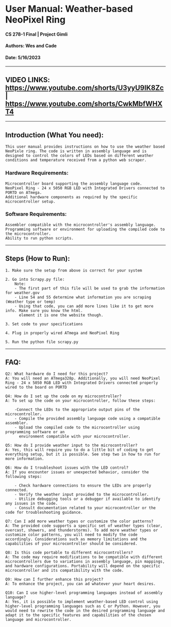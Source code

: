 # User Manual: Weather-based NeoPixel Ring
#### CS 278-1 Final | Project Gimli
#### Authors: Wes and Cade
#### Date: 5/16/2023
---
## VIDEO LINKS: https://www.youtube.com/shorts/U3yyU9lK8Zc | https://www.youtube.com/shorts/CwkMbfWHXT4
---
## Introduction (What You need):
    This user manual provides instructions on how to use the weather based NeoPixle ring. The code is written in assembly language and is designed to control the colors of LEDs based on different weather conditions and temperature received from a python web scraper.

### Hardware Requirements:
    Microcontroller board supporting the assembly language code.
    NeoPixel Ring - 24 x 5050 RGB LED with Integrated Drivers connected to PORTD on ATmega.
    Additional hardware components as required by the specific microcontroller setup.

### Software Requirements:
    Assembler compatible with the microcontroller's assembly language.
    Programming software or environment for uploading the compiled code to the microcontroller.
    Ability to run python scripts.
---

## Steps (How to Run):
    1. Make sure the setup from above is correct for your system 
   
    2. Go into Scrapy.py file:
        Note:
        - The first part of this file will be used to grab the information for weather.gov
        - Line 54 and 55 determine what information you are scraping (Weather type or temp)
        - Using that code, you can add more lines like it to get more info. Make sure you know the html.
          element it is one the website though.

    3. Set code to your specifications

    4. Plug in properly wired ATmega and NeoPixel Ring
   
    5. Run the python file scrapy.py
---

## FAQ:
    Q2: What hardware do I need for this project?
    A: You will need an ATmega328p. Additionally, you will need NeoPixel Ring - 24 x 5050 RGB LED with Integrated Drivers connected properly wired to the board on PORTD

    Q4: How do I set up the code on my microcontroller?
    A: To set up the code on your microcontroller, follow these steps:

        -Connect the LEDs to the appropriate output pins of the microcontroller.
        - Compile the provided assembly language code using a compatible assembler.
        - Upload the compiled code to the microcontroller using programming software or an 
          environment compatible with your microcontroller.

    Q5: How do I provide weather input to the microcontroller?
    A: Yes, this will require you to do a little bit of coding to get everything setup, but it is possible. See step two in how to run for more information.

    Q6: How do I troubleshoot issues with the LED control?
    A: If you encounter issues or unexpected behavior, consider the following steps:

        - Check hardware connections to ensure the LEDs are properly connected.
        - Verify the weather input provided to the microcontroller.
        - Utilize debugging tools or a debugger if available to identify any issues in the code.
        - Consult documentation related to your microcontroller or the code for troubleshooting guidance.
  
    Q7: Can I add more weather types or customize the color patterns?
    A: The provided code supports a specific set of weather types (clear, overcast, showers, and thunderstorms). To add more weather types or customize color patterns, you will need to modify the code accordingly. Considerations such as memory limitations and the capabilities of your microcontroller should be considered.

    Q8: Is this code portable to different microcontrollers?
    A: The code may require modifications to be compatible with different microcontrollers due to variations in assembly language, pin mappings, and hardware configurations. Portability will depend on the specific microcontroller and its compatibility with the code.

    Q9: How can I further enhance this project?
    A: To enhance the project, you can ad whatever your heart desires.

    Q10: Can I use higher-level programming languages instead of assembly language?
    A: Yes, it is possible to implement weather-based LED control using higher-level programming languages such as C or Python. However, you would need to rewrite the code in the desired programming language and adapt it to the specific features and capabilities of the chosen language and microcontroller.
